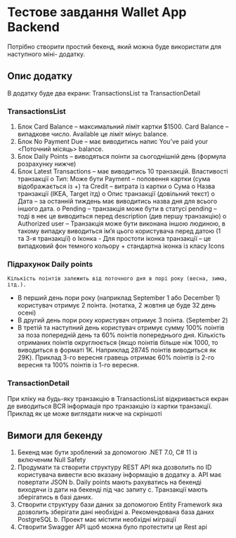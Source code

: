 ﻿# Тестове завдання Wallet App Backend

Потрібно створити простий бекенд, який можна буде використати для наступного міні-
додатку.

## Опис додатку

В додатку буде два екрани: TransactionsList та TransactionDetail

### TransactionsList

1.  Блок Card Balance – максимальний ліміт картки $1500. Card Balance – випадкове
    число. Available це ліміт мінус balance.
2.  Блок No Payment Due – має виводитись напис You’ve paid your \<Поточний місяць>
    balance.
3.  Блок Daily Points – виводяться поінти за сьогоднішній день (формула розрахунку
    нижче)
4.  Блок Latest Transactions – має виводитись 10 транзакцій. Властивості транзакції
    o Тип: Може бути Payment – поповення картки (сума відображається із +) та
    Credit – витрата із картки
    o Сума
    o Назва транзакції (IKEA, Target ітд)
    o Опис транзакції (довільний текст)
    o Дата – за останній тиждень має виводитись назва дня для всього іншого
    дата.
    o Pending – транзакція може бути в статусі pending – тоді в неє це виводиться
    перед description (див першу транзакцію)
    o Authorized user – Транзакція може бути виконана іншою людиною, в такому
    випадку виводиться ім’я цього користувача перед датою (1 та 3-я транзакції)
    o Іконка - Для простоти іконка транзакції – це випадковий фон темного
    кольору + стандартна іконка із класу Icons

### Підрахунок Daily points
    Кількість поінтів залежить від поточного дня в порі року (весна, зима, ітд.).

-   В перший день пори року (наприклад September 1 або December 1) користувач
    отримує 2 поінта. (нотатка, 2 жовтня це буде 32 день осені)
-   В другий день пори року користувач отримує 3 поінта. (September 2)
-   В третій та наступний день користувач отримує сумму 100% поінтів за поза
    попередній день та 60% поінтів попереднього дня. Кількість отриманих поінтів
    округлюється (якщо поінтів більше ніж 1000, то виводиться в форматі 1K.
    Наприклад 28745 поінтів виводиться як 29K). Приклад 3-го вересня гравець
    отримає 60% поінтів із 2-го вересня та 100% поінтів із 1-го вересня.

### TransactionDetail

При кліку на будь-яку транзакцію в TransactionsList відкривається екран де виводиться ВСЯ
інформація про транзакцію із картки транзакції. Приклад як це може виглядати нижче на
скріншоті

## Вимоги для бекенду

1.  Бекенд має бути зроблений за допомогою .NET 7.0, С# 11 із включеним Null Safety 
2.  Продумати та створити структуру REST API яка дозволить по ID користувача вивести
    всю вказану інформацію в додатку
    a. API має повертати JSON
    b. Daily points мають рахуватись на бекенді виходячи із дати на бекенді під час
    запиту
    c. Транзакції мають зберігатись в базі даних.
3.  Створити структуру бази даних за допомогою Entity Framework яка дозволить
    зберігати дані необхідні
    a. Рекомендована база даних PostgreSQL
    b. Проект має містити необхідні міграції
4.  Створити Swagger API щоб можна було протестити це Rest api

